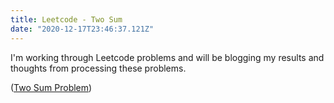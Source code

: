```yaml
---
title: Leetcode - Two Sum
date: "2020-12-17T23:46:37.121Z"
---
```


I'm working through Leetcode problems and will be blogging my results and thoughts from processing these problems.

([Two Sum Problem](https://leetcode.com/problems/two-sum/))
